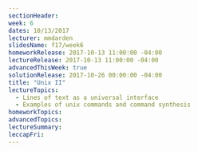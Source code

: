 ```yaml
---
sectionHeader:
week: 6
dates: 10/13/2017
lecturer: mmdarden
slidesName: f17/week6
homeworkRelease: 2017-10-13 11:00:00 -04:00
lectureRelease: 2017-10-13 11:00:00 -04:00
advancedThisWeek: true
solutionRelease: 2017-10-26 00:00:00 -04:00
title: "Unix II"
lectureTopics:
  - Lines of text as a universal interface
  - Examples of unix commands and command synthesis
homeworkTopics:
advancedTopics:
lectureSummary:
leccapFri:
---
```

